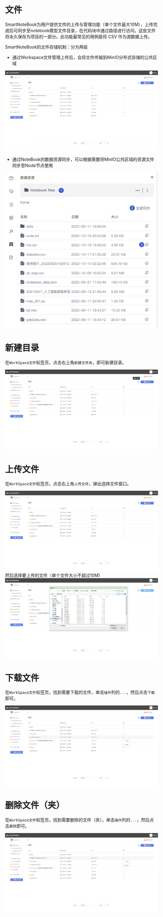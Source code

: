 # 文件

SmartNoteBook为用户提供文件的上传与管理功能（单个文件最大10M），上传完成后可同步至notebook模型文件目录，在代码块中通过路径进行访问。这些文件将永久保存为项目的一部分。此功能最常见的用例是将 CSV 作为源数据上传。

SmartNoteBook的文件存储机制：分为两级

* 通过Workspace文件管理上传后，会将文件传输到MinIO分布式存储的公共区域

![](/assets/file.png)

* 通过NoteBook的数据资源同步，可以根据需要将MinIO公共区域的资源文件同步至Node节点使用

![](/assets/tbwj.png)

# 新建目录

在`WorkSpace文件`标签页，点击右上角`新建文件夹`，即可新建目录。

![](/assets/folder.png)

# 上传文件

在`WorkSpace文件`标签页，点击右上角`上传文件`，弹出选择文件窗口。


![](/assets/upfile.png)然后选择要上传的文件（单个文件大小不超过10M\)![](/assets/upfiles.png)

# 下载文件

在`WorkSpace文件`标签页，找到需要下载的文件，单击`操作`列的`...`，然后点击`下载`即可。

![](/assets/dw.png)

# 删除文件（夹）

在`WorkSpace文件`标签页，找到需要删除的文件（夹），单击`操作`列的`...`，然后点击`删除`即可。

![](/assets/del.png)







